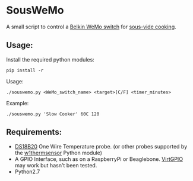 SousWeMo
========

A small script to control a [Belkin WeMo switch](http://www.belkin.com/uk/F7C027-Belkin/p/P-F7C027/) for [sous-vide cooking](https://en.wikipedia.org/wiki/Sous-vide).

Usage:
------
Install the required python modules:

    pip install -r

Usage:

    ./souswemo.py <WeMo_switch_name> <target>[C/F] <timer_minutes>

Example:

    ./souswemo.py 'Slow Cooker' 60C 120

Requirements:
-------------
* [DS18B20](https://www.adafruit.com/search?q=DS18B20) One Wire Temperature probe. (or other probes supported by the [w1thermsensor](https://github.com/timofurrer/w1thermsensor) Python module)
* A GPIO Interface, such as on a RaspberryPi or Beaglebone. [VirtGPIO](https://github.com/BLavery/virtual-GPIO) may work but hasn't been tested.
* Python2.7
